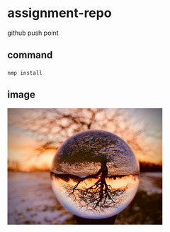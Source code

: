 # assignment-repo
github push point
## command
`nmp install`
## image 
<img src="abc.jpg" width="350">
